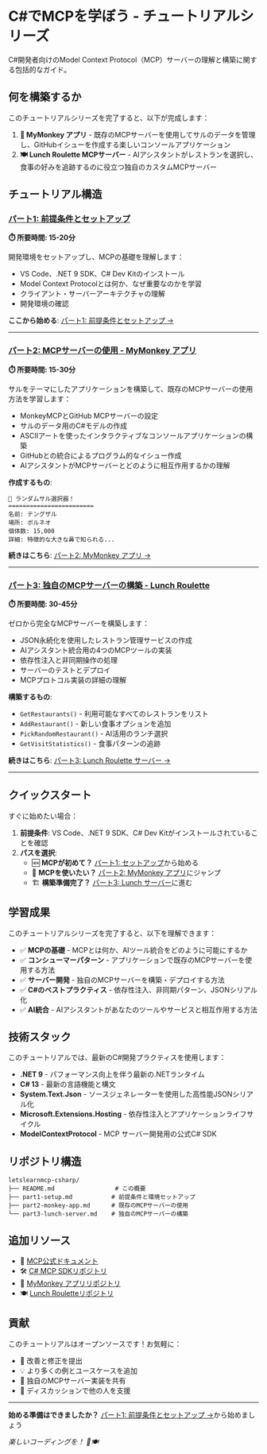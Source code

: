# C#でMCPを学ぼう - チュートリアルシリーズ

C#開発者向けのModel Context Protocol（MCP）サーバーの理解と構築に関する包括的なガイド。

## 何を構築するか

このチュートリアルシリーズを完了すると、以下が完成します：

1. **🐒 MyMonkey アプリ** - 既存のMCPサーバーを使用してサルのデータを管理し、GitHubイシューを作成する楽しいコンソールアプリケーション
2. **🍽️ Lunch Roulette MCPサーバー** - AIアシスタントがレストランを選択し、食事の好みを追跡するのに役立つ独自のカスタムMCPサーバー

## チュートリアル構造

### [パート1: 前提条件とセットアップ](part1-setup.md)
**⏱️ 所要時間: 15-20分**

開発環境をセットアップし、MCPの基礎を理解します：
- VS Code、.NET 9 SDK、C# Dev Kitのインストール
- Model Context Protocolとは何か、なぜ重要なのかを学習
- クライアント・サーバーアーキテクチャの理解
- 開発環境の確認

**ここから始める**: [パート1: 前提条件とセットアップ →](part1-setup.md)

---

### [パート2: MCPサーバーの使用 - MyMonkey アプリ](part2-monkey-app.md)
**⏱️ 所要時間: 15-30分**

サルをテーマにしたアプリケーションを構築して、既存のMCPサーバーの使用方法を学習します：
- MonkeyMCPとGitHub MCPサーバーの設定
- サルのデータ用のC#モデルの作成
- ASCIIアートを使ったインタラクティブなコンソールアプリケーションの構築
- GitHubとの統合によるプログラム的なイシュー作成
- AIアシスタントがMCPサーバーとどのように相互作用するかの理解

**作成するもの**:
```
🐒 ランダムサル選択器！
========================
名前: テングザル
場所: ボルネオ
個体数: 15,000
詳細: 特徴的な大きな鼻で知られる...
```

**続きはこちら**: [パート2: MyMonkey アプリ →](part2-monkey-app.md)

---

### [パート3: 独自のMCPサーバーの構築 - Lunch Roulette](part3-lunch-server.md)
**⏱️ 所要時間: 30-45分**

ゼロから完全なMCPサーバーを構築します：
- JSON永続化を使用したレストラン管理サービスの作成
- AIアシスタント統合用の4つのMCPツールの実装
- 依存性注入と非同期操作の処理
- サーバーのテストとデプロイ
- MCPプロトコル実装の詳細の理解

**構築するもの**:
- `GetRestaurants()` - 利用可能なすべてのレストランをリスト
- `AddRestaurant()` - 新しい食事オプションを追加
- `PickRandomRestaurant()` - AI活用のランチ選択
- `GetVisitStatistics()` - 食事パターンの追跡

**続きはこちら**: [パート3: Lunch Roulette サーバー →](part3-lunch-server.md)

---

## クイックスタート

すぐに始めたい場合：

1. **前提条件**: VS Code、.NET 9 SDK、C# Dev Kitがインストールされていることを確認
2. **パスを選択**:
   - 🆕 **MCPが初めて？** [パート1: セットアップ](part1-setup.md)から始める
   - 🔧 **MCPを使いたい？** [パート2: MyMonkey アプリ](part2-monkey-app.md)にジャンプ
   - 🏗️ **構築準備完了？** [パート3: Lunch サーバー](part3-lunch-server.md)に進む

## 学習成果

このチュートリアルシリーズを完了すると、以下を理解できます：

- ✅ **MCPの基礎** - MCPとは何か、AIツール統合をどのように可能にするか
- ✅ **コンシューマーパターン** - アプリケーションで既存のMCPサーバーを使用する方法
- ✅ **サーバー開発** - 独自のMCPサーバーを構築・デプロイする方法
- ✅ **C#のベストプラクティス** - 依存性注入、非同期パターン、JSONシリアル化
- ✅ **AI統合** - AIアシスタントがあなたのツールやサービスと相互作用する方法

## 技術スタック

このチュートリアルでは、最新のC#開発プラクティスを使用します：

- **.NET 9** - パフォーマンス向上を伴う最新の.NETランタイム
- **C# 13** - 最新の言語機能と構文
- **System.Text.Json** - ソースジェネレーターを使用した高性能JSONシリアル化
- **Microsoft.Extensions.Hosting** - 依存性注入とアプリケーションライフサイクル
- **ModelContextProtocol** - MCP サーバー開発用の公式C# SDK

## リポジトリ構造

```
letslearnmcp-csharp/
├── README.md                 # この概要
├── part1-setup.md           # 前提条件と環境セットアップ
├── part2-monkey-app.md      # 既存のMCPサーバーの使用
└── part3-lunch-server.md    # 独自のMCPサーバーの構築
```

## 追加リソース

- 📖 [MCP公式ドキュメント](https://modelcontextprotocol.io/)
- 🛠️ [C# MCP SDKリポジトリ](https://github.com/modelcontextprotocol/csharp-sdk)
- 🐒 [MyMonkey アプリリポジトリ](https://github.com/jamesmontemagno/MyMonkeyAppMCP)
- 🍽️ [Lunch Rouletteリポジトリ](https://github.com/jamesmontemagno/LunchRouletteMCP)

## 貢献

このチュートリアルはオープンソースです！お気軽に：
- 🐛 改善と修正を提出
- 💡 より多くの例とユースケースを追加
- 🤝 独自のMCPサーバー実装を共有
- 💬 ディスカッションで他の人を支援

---

**始める準備はできましたか？** [パート1: 前提条件とセットアップ →](part1-setup.md)から始めましょう

*楽しいコーディングを！ 🐒🍽️*
